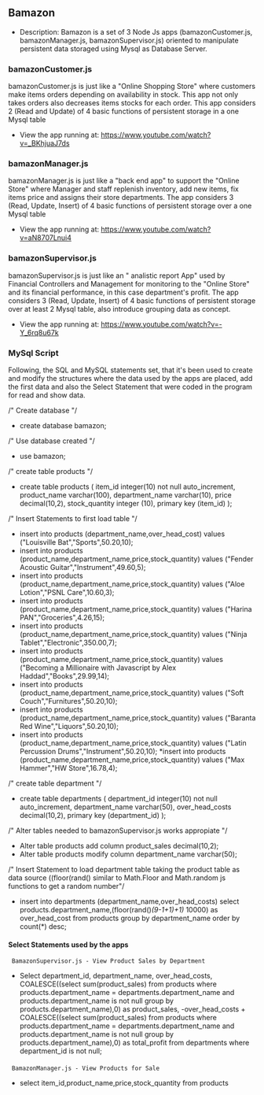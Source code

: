 ## Bamazon
* Description: Bamazon is a set of 3 Node Js apps (bamazonCustomer.js, bamazonManager.js, bamazonSupervisor.js) oriented to manipulate persistent data storaged using Mysql as Database Server.

### bamazonCustomer.js 
   bamazonCustomer.js is just like a "Online Shopping Store" where customers make items orders depending on availability in stock.
   This app not only takes orders also decreases items stocks for each order. This app considers 2 (Read and Update) of 4 basic functions of persistent storage in a one Mysql table
*  View the app running at: <https://www.youtube.com/watch?v=_BKhjuaJ7ds>

### bamazonManager.js 
   bamazonManager.js is just like a "back end app" to support the "Online Store" where Manager and staff replenish inventory, add new items, fix items price and assigns their store departments.
   The app considers 3 (Read, Update, Insert)  of 4 basic functions of persistent storage over a one Mysql table
*  View the app running at: <https://www.youtube.com/watch?v=aN8707Lnui4>

### bamazonSupervisor.js 
bamazonSupervisor.js is just like an " analistic report App" used by Financial Controllers and Management for monitoring to the "Online Store" and its financial performance, 
in this case department's profit.  The app considers 3 (Read, Update, Insert)  of 4 basic functions of persistent storage over at least 2 Mysql table, also introduce grouping data as concept.
*  View the app running at: <https://www.youtube.com/watch?v=-Y_6rq8u67k>

### MySql Script
Following, the SQL and MySQL statements set, that it's been used  to create and modify the structures where the data used by the apps are placed, add the first data and also the Select Statement that were coded in the program for read and show data.

/" Create database "/
* create database bamazon;

/" Use database created "/
* use bamazon;

/" create table products "/
* create table products (
  item_id integer(10) not null auto_increment,
  product_name varchar(100),
  department_name varchar(10),
  price decimal(10,2),
  stock_quantity integer (10),
  primary key (item_id)
  );

/" Insert Statements to first load table "/
* insert into products (department_name,over_head_cost) values ("Louisville Bat","Sports",50.20,10);
* insert into products (product_name,department_name,price,stock_quantity) values ("Fender Acoustic Guitar","Instrument",49.60,5);
* insert into products (product_name,department_name,price,stock_quantity) values ("Aloe Lotion","PSNL Care",10.60,3);
* insert into products (product_name,department_name,price,stock_quantity) values ("Harina PAN","Groceries",4.26,15);
* insert into products (product_name,department_name,price,stock_quantity) values ("Ninja Tablet","Electronic",350.00,7);
* insert into products (product_name,department_name,price,stock_quantity) values ("Becoming a Millionaire with Javascript by Alex Haddad","Books",29.99,14);
* insert into products (product_name,department_name,price,stock_quantity) values ("Soft Couch","Furnitures",50.20,10);
* insert into products (product_name,department_name,price,stock_quantity) values ("Baranta Red Wine","Liquors",50.20,10);
* insert into products (product_name,department_name,price,stock_quantity) values ("Latin Percussion Drums","Instrument",50.20,10);
*insert into products (product_name,department_name,price,stock_quantity) values ("Max Hammer","HW Store",16.78,4);

/" create table department "/
* create table departments (
  department_id integer(10) not null auto_increment,
  department_name varchar(50),
  over_head_costs decimal(10,2),
  primary key (department_id)
 );
  
/" Alter tables needed to bamazonSupervisor.js works appropiate "/
 * Alter table products add column product_sales decimal(10,2);
 * Alter table products modify column department_name varchar(50);
  
/" Insert Statement to load department table taking the product table as data source ((floor(rand() similar to Math.Floor 
   and Math.random js functions to get a random number"/
 * insert into departments (department_name,over_head_costs) select products.department_name,(floor(rand()*(9-1+1)+1)* 10000) as over_head_cost from products group by department_name order by count(*) desc;

####  Select Statements used by the apps
     BamazonSupervisor.js - View Product Sales by Department
   * Select 
     department_id,
     department_name,
     over_head_costs,
     COALESCE((select sum(product_sales) from products where products.department_name = departments.department_name and    products.department_name is not null group by products.department_name),0) as product_sales,
    -over_head_costs + COALESCE((select sum(product_sales) from products where products.department_name = departments.department_name  and products.department_name is not null group by products.department_name),0) as total_profit
    from departments where department_id is not null;
 ####
     BamazonManager.js - View Products for Sale
   * select item_id,product_name,price,stock_quantity from products
